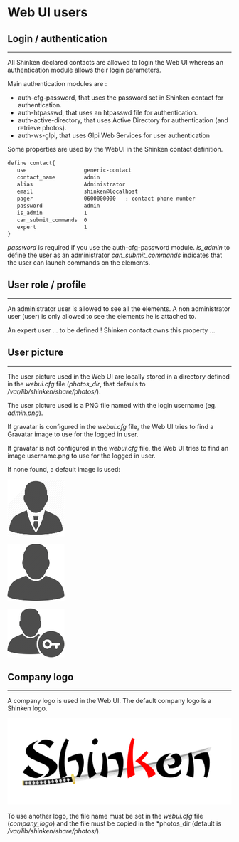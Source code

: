 # Web UI users


## Login / authentication
------------------------------------

All Shinken declared contacts are allowed to login the Web UI whereas an authentication module allows their login parameters. 

Main authentication modules are : 
 - auth-cfg-password, that uses the password set in Shinken contact for authentication.
 - auth-htpasswd, that uses an htpasswd file for authentication.
 - auth-active-directory, that uses Active Directory for authentication (and retrieve photos).
 - auth-ws-glpi, that uses Glpi Web Services for user authentication

Some properties are used by the WebUI in the Shinken contact definition.

```
define contact{
   use                  generic-contact
   contact_name         admin
   alias                Administrator
   email                shinken@localhost
   pager                0600000000   ; contact phone number
   password             admin
   is_admin             1
   can_submit_commands  0
   expert               1
}
```

*password* is required if you use the auth-cfg-password module.
*is_admin* to define the user as an administrator
*can_submit_commands* indicates that the user can launch commands on the elements.


## User role / profile
------------------------------------

An administrator user is allowed to see all the elements.
A non administrator user (user) is only allowed to see the elements he is attached to.

An expert user ... to be defined ! Shinken contact owns this property ...


## User picture
------------------------------------

The user picture used in the Web UI are locally stored in a directory defined in the *webui.cfg* file (*photos_dir*, that defauls to */var/lib/shinken/share/photos/*).

The user picture used is a PNG file named with the login username (eg. *admin.png*).

If gravatar is configured in the *webui.cfg* file, the Web UI tries to find a Gravatar image to use for the logged in user.

If gravatar is not configured in the *webui.cfg* file, the Web UI tries to find an image username.png to use for the logged in user.

If none found, a default image is used:

![Default admin user picture](../../share/photos/admin.png "Default admin user picture")

![Default guest user picture](../../share/photos/guest.png "Default guest user picture")

![Default standard user picture](../../share/photos/default.png "Default standard user picture")


## Company logo
------------------------------------

A company logo is used in the Web UI. The default company logo is a Shinken logo.

![Default company logo](../../module/htdocs/images/default_company.png "Default company logo")

To use another logo, the file name must be set in the *webui.cfg* file (*company_logo*) and the file must be copied in the *photos_dir (default is */var/lib/shinken/share/photos/*).


